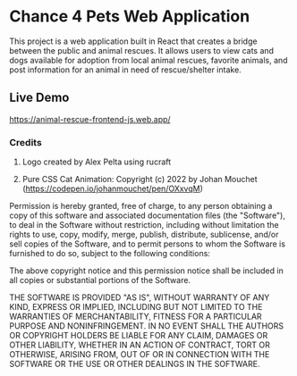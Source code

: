 # Chance 4 Pets Web Application

This project is a web application built in React that creates a bridge between the public and animal rescues. It allows users to view cats and dogs available for adoption from local animal rescues, favorite animals, and post information for an animal in need of rescue/shelter intake.

## Live Demo

https://animal-rescue-frontend-js.web.app/

### Credits

1. Logo created by Alex Pelta using rucraft

2. Pure CSS Cat Animation: Copyright (c) 2022 by Johan Mouchet (https://codepen.io/johanmouchet/pen/OXxvqM)

Permission is hereby granted, free of charge, to any person obtaining a copy of this software and associated documentation files (the "Software"), to deal in the Software without restriction, including without limitation the rights to use, copy, modify, merge, publish, distribute, sublicense, and/or sell copies of the Software, and to permit persons to whom the Software is furnished to do so, subject to the following conditions:

The above copyright notice and this permission notice shall be included in all copies or substantial portions of the Software.

THE SOFTWARE IS PROVIDED "AS IS", WITHOUT WARRANTY OF ANY KIND, EXPRESS OR IMPLIED, INCLUDING BUT NOT LIMITED TO THE WARRANTIES OF MERCHANTABILITY, FITNESS FOR A PARTICULAR PURPOSE AND NONINFRINGEMENT. IN NO EVENT SHALL THE AUTHORS OR COPYRIGHT HOLDERS BE LIABLE FOR ANY CLAIM, DAMAGES OR OTHER LIABILITY, WHETHER IN AN ACTION OF CONTRACT, TORT OR OTHERWISE, ARISING FROM, OUT OF OR IN CONNECTION WITH THE SOFTWARE OR THE USE OR OTHER DEALINGS IN THE SOFTWARE.